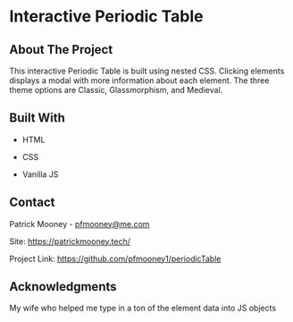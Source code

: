 # Interactive Periodic Table


## About The Project

This interactive Periodic Table is built using nested CSS. Clicking elements displays a modal with more information about each element. The three theme options are Classic, Glassmorphism, and Medieval.


## Built With

- HTML

- CSS

- Vanilla JS


## Contact

Patrick Mooney - pfmooney@me.com

Site: https://patrickmooney.tech/

Project Link: https://github.com/pfmooney1/periodicTable


## Acknowledgments

My wife who helped me type in a ton of the element data into JS objects
